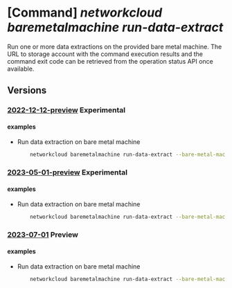 # [Command] _networkcloud baremetalmachine run-data-extract_

Run one or more data extractions on the provided bare metal machine. The URL to storage account with the command execution results and the command exit code can be retrieved from the operation status API once available.

## Versions

### [2022-12-12-preview](/Resources/mgmt-plane/L3N1YnNjcmlwdGlvbnMve30vcmVzb3VyY2Vncm91cHMve30vcHJvdmlkZXJzL21pY3Jvc29mdC5uZXR3b3JrY2xvdWQvYmFyZW1ldGFsbWFjaGluZXMve30vcnVuZGF0YWV4dHJhY3Rz/2022-12-12-preview.xml) **Experimental**

<!-- mgmt-plane /subscriptions/{}/resourcegroups/{}/providers/microsoft.networkcloud/baremetalmachines/{}/rundataextracts 2022-12-12-preview -->

#### examples

- Run data extraction on bare metal machine
    ```bash
        networkcloud baremetalmachine run-data-extract --bare-metal-machine-name "bareMetalMachineName" --limit-time-seconds 60 --commands '[{"arguments":["SysInfo", "TTYLog"],"command":"hardware-support-data-collection"}]' --resource-group "resourceGroupName"
    ```

### [2023-05-01-preview](/Resources/mgmt-plane/L3N1YnNjcmlwdGlvbnMve30vcmVzb3VyY2Vncm91cHMve30vcHJvdmlkZXJzL21pY3Jvc29mdC5uZXR3b3JrY2xvdWQvYmFyZW1ldGFsbWFjaGluZXMve30vcnVuZGF0YWV4dHJhY3Rz/2023-05-01-preview.xml) **Experimental**

<!-- mgmt-plane /subscriptions/{}/resourcegroups/{}/providers/microsoft.networkcloud/baremetalmachines/{}/rundataextracts 2023-05-01-preview -->

#### examples

- Run data extraction on bare metal machine
    ```bash
        networkcloud baremetalmachine run-data-extract --bare-metal-machine-name "bareMetalMachineName" --limit-time-seconds 360 --commands "[{arguments:['SysInfo','TTYLog'],command:'hardware-support-data-collection'}]" --resource-group "resourceGroupName"
    ```

### [2023-07-01](/Resources/mgmt-plane/L3N1YnNjcmlwdGlvbnMve30vcmVzb3VyY2Vncm91cHMve30vcHJvdmlkZXJzL21pY3Jvc29mdC5uZXR3b3JrY2xvdWQvYmFyZW1ldGFsbWFjaGluZXMve30vcnVuZGF0YWV4dHJhY3Rz/2023-07-01.xml) **Preview**

<!-- mgmt-plane /subscriptions/{}/resourcegroups/{}/providers/microsoft.networkcloud/baremetalmachines/{}/rundataextracts 2023-07-01 -->

#### examples

- Run data extraction on bare metal machine
    ```bash
        networkcloud baremetalmachine run-data-extract --bare-metal-machine-name "bareMetalMachineName" --limit-time-seconds 360 --commands "[{arguments:['SysInfo','TTYLog'],command:'hardware-support-data-collection'}]" --resource-group "resourceGroupName"
    ```
